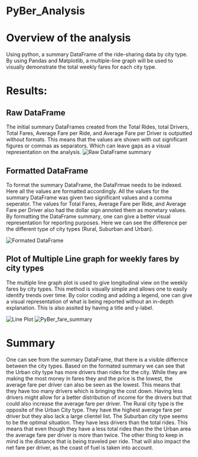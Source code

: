 # PyBer_Analysis

# Overview of the analysis
Using python, a summary DataFrame of the ride-sharing data by city type. By using Pandas and Matplotlib, a multiple-line graph will be used to visually demonstrate the total weekly fares for each city type. 

# Results:

## Raw DataFrame
The initial summary DataFrames created from the Total Rides, total Drivers, Total Fares, Average Fare per Ride, and Average Fare per Driver is outputted without formats. This means that the values are shown with out significant figures or commas as separators. Which can leave gaps as a visual representation on the analysis. 
![Raw DataFrame summary](https://user-images.githubusercontent.com/104809098/174931206-59e0e47d-266f-4271-b3f3-7dd96f706ff4.png)

## Formatted DataFrame
To format the summary DataFrame, the DataFrmae needs to be indexed. Here all the values are formatted accordingly. All the values for the summary DataFrame was given two significant values and a comma seperator. The values for Total Fares, Average Fare per Ride, and Average Fare per Driver also had the dollar sign annoted them as monetary values. By formatting the DataFrame summary, one can give a better visual representation for reporting purposes. Here we can see the difference per the different type of city types (Rural, Suburban and Urban).  

![Formated DataFrame](https://user-images.githubusercontent.com/104809098/174931574-0bac0bde-0e87-4345-bfe5-214e58d337d4.png)

## Plot of Multiple Line graph for weekly fares by city types
The multiple line graph plot is used to give longitudinal view on the weekly fares by city types. This method is visually simple and allows one to easily identify trends over time. By color coding and adding a legend, one can give a visual representation of what is being reported without an in-depth explanation. This is also assited by having a title and y-label. 

![Line Plot](https://user-images.githubusercontent.com/104809098/174933631-f7c561cb-b0b2-420c-a26b-fe566da4b493.png)
![PyBer_fare_summary](https://user-images.githubusercontent.com/104809098/174933596-75f39042-da31-45c2-8043-9dba08e6074d.png)

# Summary
One can see from the summary DataFrame, that there is a visible differnce between the city types. Based on the formated summary we can see that the Urban city type has more drivers than rides for the city. While they are making the most money in fares they and the price is the lowest, the average fare per driver can also be seen as the lowest. This means that they have too many drivers which is bringing the cost down. Having less drivers might allow for a better distribution of income for the drivers but that could also increase the average fare per driver. The Rural city type is the opposite of the Urban City type. They have the highest average fare per driver but they also lack a large clientel list. The Suburban city type seems to be the optimal situation. They have less drivers than the total rides. This means that even though they have a less total rides than the the Urban area the average fare per driver is more than twice. The other thing to keep in mind is the distance that is being traveled per ride. That will also impact the net fare per driver, as the coast of fuel is taken into account.   







